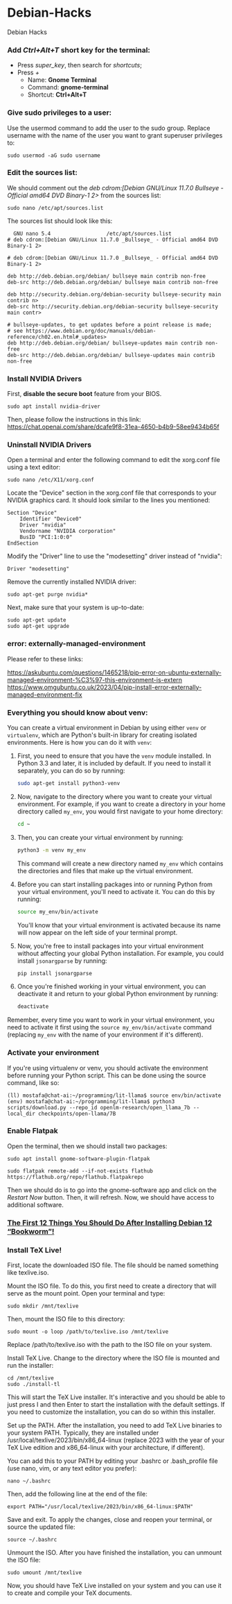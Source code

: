# Debian-Hacks
Debian Hacks

### Add _Ctrl+Alt+T_ short key for the terminal:
* Press _super_key_, then search for _shortcuts_;
* Press _+_
  * Name: **Gnome Terminal**
  * Command: **gnome-terminal**
  * Shortcut: **Ctrl+Alt+T**

### Give sudo privileges to a user:
Use the usermod command to add the user to the sudo group. Replace username with the name of the user you want to grant superuser privileges to:

```
sudo usermod -aG sudo username
```

### Edit the sources list:

We should comment out the _deb cdrom:[Debian GNU/Linux 11.7.0 _Bullseye_ - Official amd64 DVD Binary-1 2>_ from the sources list:

```sudo nano /etc/apt/sources.list```

The sources list should look like this:
```
  GNU nano 5.4                  /etc/apt/sources.list                           
# deb cdrom:[Debian GNU/Linux 11.7.0 _Bullseye_ - Official amd64 DVD Binary-1 2>

# deb cdrom:[Debian GNU/Linux 11.7.0 _Bullseye_ - Official amd64 DVD Binary-1 2>

deb http://deb.debian.org/debian/ bullseye main contrib non-free
deb-src http://deb.debian.org/debian/ bullseye main contrib non-free

deb http://security.debian.org/debian-security bullseye-security main contrib n>
deb-src http://security.debian.org/debian-security bullseye-security main contr>

# bullseye-updates, to get updates before a point release is made;
# see https://www.debian.org/doc/manuals/debian-reference/ch02.en.html#_updates>
deb http://deb.debian.org/debian/ bullseye-updates main contrib non-free
deb-src http://deb.debian.org/debian/ bullseye-updates main contrib non-free
```

### Install NVIDIA Drivers
First, **disable the secure boot** feature from your BIOS.

```
sudo apt install nvidia-driver
```

Then, please follow the instructions in this link:
https://chat.openai.com/share/dcafe9f8-31ea-4650-b4b9-58ee9434b65f

### Uninstall NVIDIA Drivers
Open a terminal and enter the following command to edit the xorg.conf file using a text editor:
```
sudo nano /etc/X11/xorg.conf
```

Locate the "Device" section in the xorg.conf file that corresponds to your NVIDIA graphics card. It should look similar to the lines you mentioned:

```
Section "Device"
    Identifier "Device0"
    Driver "nvidia"
    Vendorname "NVIDIA corporation"
    BusID "PCI:1:0:0"
EndSection
```
Modify the "Driver" line to use the "modesetting" driver instead of "nvidia":
```
Driver "modesetting"

```

Remove the currently installed NVIDIA driver:
```
sudo apt-get purge nvidia*
```
Next, make sure that your system is up-to-date:

```
sudo apt-get update
sudo apt-get upgrade
```



### error: externally-managed-environment
Please refer to these links:

https://askubuntu.com/questions/1465218/pip-error-on-ubuntu-externally-managed-environment-%C3%97-this-environment-is-extern
https://www.omgubuntu.co.uk/2023/04/pip-install-error-externally-managed-environment-fix


### Everything you should know about venv:
You can create a virtual environment in Debian by using either `venv` or `virtualenv`, which are Python's built-in library for creating isolated environments. Here is how you can do it with `venv`:

1. First, you need to ensure that you have the `venv` module installed. In Python 3.3 and later, it is included by default. If you need to install it separately, you can do so by running:
   
   ```bash
   sudo apt-get install python3-venv
   ```

2. Now, navigate to the directory where you want to create your virtual environment. For example, if you want to create a directory in your home directory called `my_env`, you would first navigate to your home directory:
   
   ```bash
   cd ~
   ```

3. Then, you can create your virtual environment by running:
   
   ```bash
   python3 -m venv my_env
   ```
   
   This command will create a new directory named `my_env` which contains the directories and files that make up the virtual environment.

4. Before you can start installing packages into or running Python from your virtual environment, you'll need to activate it. You can do this by running:

   ```bash
   source my_env/bin/activate
   ```
   
   You'll know that your virtual environment is activated because its name will now appear on the left side of your terminal prompt.

5. Now, you're free to install packages into your virtual environment without affecting your global Python installation. For example, you could install `jsonargparse` by running:
   
   ```bash
   pip install jsonargparse
   ```
   
6. Once you're finished working in your virtual environment, you can deactivate it and return to your global Python environment by running:

   ```bash
   deactivate
   ```

Remember, every time you want to work in your virtual environment, you need to activate it first using the `source my_env/bin/activate` command (replacing `my_env` with the name of your environment if it's different).

### Activate your environment

If you're using virtualenv or venv, you should activate the environment before running your Python script. This can be done using the source command, like so:
```
(ll) mostafa@chat-ai:~/programming/lit-llama$ source env/bin/activate
(env) mostafa@chat-ai:~/programming/lit-llama$ python3 scripts/download.py --repo_id openlm-research/open_llama_7b --local_dir checkpoints/open-llama/7B
```
### Enable Flatpak
Open the terminal, then we should install two packages:
```
sudo apt install gnome-software-plugin-flatpak

sudo flatpak remote-add --if-not-exists flathub https://flathub.org/repo/flathub.flatpakrepo
```
Then we should do is to go into the gnome-software app and click on the _Restart Now_ button. Then, it will refresh. Now, we should have access to additional software.

### [The First 12 Things You Should Do After Installing Debian 12 “Bookworm”!](https://www.learnlinux.tv/debian-12-12/)

### Install TeX Live!
First, locate the downloaded ISO file. The file should be named something like texlive.iso.

Mount the ISO file. To do this, you first need to create a directory that will serve as the mount point. Open your terminal and type:
```
sudo mkdir /mnt/texlive
```
Then, mount the ISO file to this directory:
```
sudo mount -o loop /path/to/texlive.iso /mnt/texlive
```

Replace /path/to/texlive.iso with the path to the ISO file on your system.

Install TeX Live. Change to the directory where the ISO file is mounted and run the installer:

```
cd /mnt/texlive
sudo ./install-tl
```
This will start the TeX Live installer. It's interactive and you should be able to just press I and then Enter to start the installation with the default settings. If you need to customize the installation, you can do so within this installer.

Set up the PATH. After the installation, you need to add TeX Live binaries to your system PATH. Typically, they are installed under /usr/local/texlive/2023/bin/x86_64-linux (replace 2023 with the year of your TeX Live edition and x86_64-linux with your architecture, if different).

You can add this to your PATH by editing your .bashrc or .bash_profile file (use nano, vim, or any text editor you prefer):

```
nano ~/.bashrc
```
Then, add the following line at the end of the file:
```
export PATH="/usr/local/texlive/2023/bin/x86_64-linux:$PATH"
```
Save and exit. To apply the changes, close and reopen your terminal, or source the updated file:
```
source ~/.bashrc
```
Unmount the ISO. After you have finished the installation, you can unmount the ISO file:
```
sudo umount /mnt/texlive
```
Now, you should have TeX Live installed on your system and you can use it to create and compile your TeX documents.

